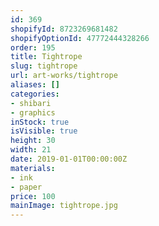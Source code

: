 ```yaml
---
id: 369
shopifyId: 8723269681482
shopifyOptionId: 47772444328266
order: 195
title: Tightrope
slug: tightrope
url: art-works/tightrope
aliases: []
categories:
- shibari
- graphics
inStock: true
isVisible: true
height: 30
width: 21
date: 2019-01-01T00:00:00Z
materials:
- ink
- paper
price: 100
mainImage: tightrope.jpg
---
```


